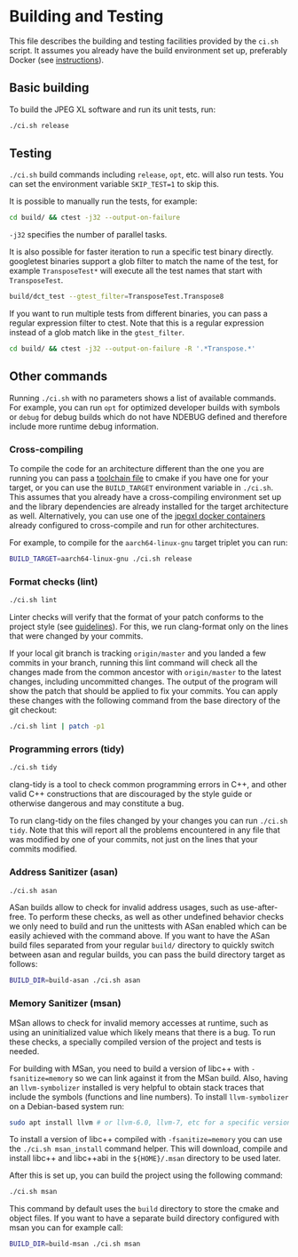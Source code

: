 # Building and Testing

This file describes the building and testing facilities provided by the `ci.sh`
script. It assumes you already have the build environment set up, preferably
Docker (see [instructions](doc/building_in_docker.md)).

## Basic building

To build the JPEG XL software and run its unit tests, run:

```bash
./ci.sh release
```

## Testing

`./ci.sh` build commands including `release`, `opt`, etc. will also run tests.
You can set the environment variable `SKIP_TEST=1` to skip this.

It is possible to manually run the tests, for example:

```bash
cd build/ && ctest -j32 --output-on-failure
```

`-j32` specifies the number of parallel tasks.

It is also possible for faster iteration to run a specific test binary directly.
googletest binaries support a glob filter to match the name of the test, for
example `TransposeTest*` will execute all the test names that start with
`TransposeTest`.

```bash
build/dct_test --gtest_filter=TransposeTest.Transpose8
```

If you want to run multiple tests from different binaries, you can pass a
regular expression filter to ctest. Note that this is a regular expression
instead of a glob match like in the `gtest_filter`.

```bash
cd build/ && ctest -j32 --output-on-failure -R '.*Transpose.*'
```

## Other commands

Running `./ci.sh` with no parameters shows a list of available commands. For
example, you can run `opt` for optimized developer builds with symbols or
`debug` for debug builds which do not have NDEBUG defined and therefore include
more runtime debug information.

### Cross-compiling

To compile the code for an architecture different than the one you are running
you can pass a
[toolchain file](https://cmake.org/cmake/help/latest/manual/cmake-toolchains.7.html)
to cmake if you have one for your target, or you can use the `BUILD_TARGET`
environment variable in `./ci.sh`. This assumes that you already have a
cross-compiling environment set up and the library dependencies are already
installed for the target architecture as well. Alternatively, you can use one of
the [jpegxl docker containers](developing_in_docker.md) already configured to
cross-compile and run for other architectures.

For example, to compile for the `aarch64-linux-gnu` target triplet you can run:

```bash
BUILD_TARGET=aarch64-linux-gnu ./ci.sh release
```

### Format checks (lint)

```bash
./ci.sh lint
```

Linter checks will verify that the format of your patch conforms to the project
style (see [guidelines](guidelines.md)). For this, we run clang-format only on
the lines that were changed by your commits.

If your local git branch is tracking `origin/master` and you landed a few
commits in your branch, running this lint command will check all the changes
made from the common ancestor with `origin/master` to the latest changes,
including uncommitted changes. The output of the program will show the patch
that should be applied to fix your commits. You can apply these changes with the
following command from the base directory of the git checkout:

```bash
./ci.sh lint | patch -p1
```

### Programming errors (tidy)

```bash
./ci.sh tidy
```

clang-tidy is a tool to check common programming errors in C++, and other valid
C++ constructions that are discouraged by the style guide or otherwise dangerous
and may constitute a bug.

To run clang-tidy on the files changed by your changes you can run `./ci.sh
tidy`. Note that this will report all the problems encountered in any file that
was modified by one of your commits, not just on the lines that your commits
modified.


### Address Sanitizer (asan)

```bash
./ci.sh asan
```

ASan builds allow to check for invalid address usages, such as use-after-free.
To perform these checks, as well as other undefined behavior checks we only need
to build and run the unittests with ASan enabled which can be easily achieved
with the command above. If you want to have the ASan build files separated from
your regular `build/` directory to quickly switch between asan and regular
builds, you can pass the build directory target as follows:

```bash
BUILD_DIR=build-asan ./ci.sh asan
```

### Memory Sanitizer (msan)

MSan allows to check for invalid memory accesses at runtime, such as using an
uninitialized value which likely means that there is a bug. To run these checks,
a specially compiled version of the project and tests is needed.

For building with MSan, you need to build a version of libc++ with
`-fsanitize=memory` so we can link against it from the MSan build. Also, having
an `llvm-symbolizer` installed is very helpful to obtain stack traces that
include the symbols (functions and line numbers). To install `llvm-symbolizer`
on a Debian-based system run:

```bash
sudo apt install llvm # or llvm-6.0, llvm-7, etc for a specific version.
```

To install a version of libc++ compiled with `-fsanitize=memory` you can use the
`./ci.sh msan_install` command helper. This will download, compile and install
libc++ and libc++abi in the `${HOME}/.msan` directory to be used later.

After this is set up, you can build the project using the following command:

```bash
./ci.sh msan
```

This command by default uses the `build` directory to store the cmake and object
files. If you want to have a separate build directory configured with msan you
can for example call:

```bash
BUILD_DIR=build-msan ./ci.sh msan
```
